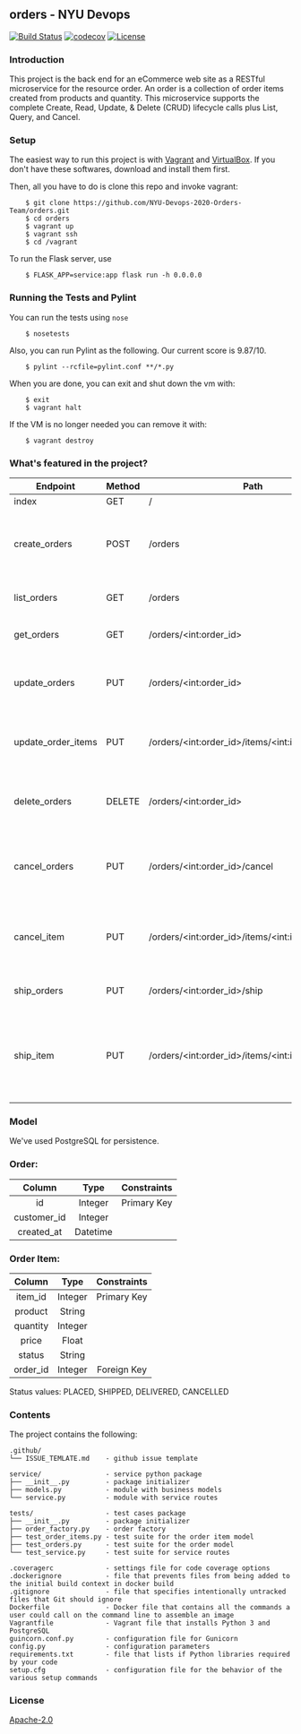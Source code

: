 ## orders - NYU Devops
[![Build Status](https://travis-ci.com/NYU-Devops-2020-Orders-Team/orders.svg?branch=master)](https://travis-ci.com/NYU-Devops-2020-Orders-Team/orders)
[![codecov](https://codecov.io/gh/NYU-Devops-2020-Orders-Team/orders/branch/master/graph/badge.svg?token=BOA9RMP3VE)](https://codecov.io/gh/NYU-Devops-2020-Orders-Team/orders)
[![License](https://img.shields.io/badge/License-Apache%202.0-blue.svg)](https://opensource.org/licenses/Apache-2.0)

### Introduction
This project is the back end for an eCommerce web site as a RESTful microservice for the resource order. An order is a collection of order items created from products and quantity. This microservice supports the complete Create, Read, Update, & Delete (CRUD) lifecycle calls plus List, Query, and Cancel.


### Setup
 The easiest way to run this project is with [Vagrant](https://www.vagrantup.com/) and [VirtualBox](https://www.virtualbox.org/). If you don't have these softwares, download and install them first.

Then, all you have to do is clone this repo and invoke vagrant:

```shell
    $ git clone https://github.com/NYU-Devops-2020-Orders-Team/orders.git
    $ cd orders
    $ vagrant up
    $ vagrant ssh
    $ cd /vagrant
```

To run the Flask server, use
```shell
    $ FLASK_APP=service:app flask run -h 0.0.0.0
```

### Running the Tests and Pylint

You can run the tests using `nose`

```shell
    $ nosetests
```

Also, you can run Pylint as the following. Our current score is 9.87/10.
```shell
    $ pylint --rcfile=pylint.conf **/*.py
```


When you are done, you can exit and shut down the vm with:

```shell
    $ exit
    $ vagrant halt
```

If the VM is no longer needed you can remove it with:

```shell
    $ vagrant destroy
```

### What's featured in the project?

| Endpoint       |    Method  | Path          |                      Description
|----------------|-------|-------------|     -------------------------
| index        |      GET    |  /          |                  
| create_orders | POST   |   /orders  |  Create an order based the data in the body that is posted  
| list_orders   |  GET     |  /orders            |             Return all of the Orders
| get_orders    | GET    |  /orders/\<int:order_id>       |   Retrieve a single Order
|update_orders | PUT     | /orders/\<int:order_id>      |   update an Order based the body that is posted
| update_order_items  | PUT | /orders/\<int:order_id>/items/\<int:item_id>  | Update an Order item based the body that is posted
| delete_orders   |   DELETE | /orders/\<int:order_id>   |    Delete an Order based the id specified in the path
| cancel_orders  | PUT  |  /orders/\<int:order_id>/cancel  |  Cancel all the items of the Order that have not being shipped yet
| cancel_item | PUT  | /orders/\<int:order_id>/items/\<int:item_id>/cancel | Cancel a single item in the Order that have not being shipped yet
| ship_orders  | PUT  |  /orders/\<int:order_id>/ship  |  Ship all the items in an Order
| ship_item | PUT |  /orders/\<int:order_id>/items/\<int:item_id>/ship | Ship a single item in the Order that have not being cancelled or delivered yet
### Model

We've used PostgreSQL for persistence.

### Order:

|  Column  |  Type  | Constraints  |
| :---------: | :---------: | :------------: | 
| id | Integer | Primary Key |
| customer_id | Integer | |
| created_at | Datetime | |

### Order Item:

|  Column  |  Type  | Constraints  |
| :----------: | :---------: | :------------: | 
| item_id | Integer | Primary Key |
| product | String | |
| quantity | Integer | |
| price | Float | |
| status | String | |
| order_id | Integer | Foreign Key |

Status values: PLACED, SHIPPED, DELIVERED, CANCELLED


### Contents

The project contains the following:

```text
.github/
└── ISSUE_TEMLATE.md    - github issue template

service/                - service python package
├── __init__.py         - package initializer
├── models.py           - module with business models
└── service.py          - module with service routes

tests/                  - test cases package
├── __init__.py         - package initializer
├── order_factory.py    - order factory
├── test_order_items.py - test suite for the order item model
├── test_orders.py      - test suite for the order model
└── test_service.py     - test suite for service routes

.coveragerc             - settings file for code coverage options
.dockerignore           - file that prevents files from being added to the initial build context in docker build
.gitignore              - file that specifies intentionally untracked files that Git should ignore
Dockerfile              - Docker file that contains all the commands a user could call on the command line to assemble an image
Vagrantfile             - Vagrant file that installs Python 3 and PostgreSQL
guincorn.conf.py        - configuration file for Gunicorn
config.py               - configuration parameters
requirements.txt        - file that lists if Python libraries required by your code
setup.cfg               - configuration file for the behavior of the various setup commands
```

### License
[Apache-2.0](https://github.com/NYU-Devops-2020-Orders-Team/orders/blob/master/LICENSE)